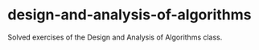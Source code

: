 # design-and-analysis-of-algorithms
Solved exercises of the Design and Analysis of Algorithms class.
